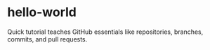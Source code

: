 # hello-world
Quick tutorial teaches GitHub essentials like repositories, branches, commits, and pull requests.
